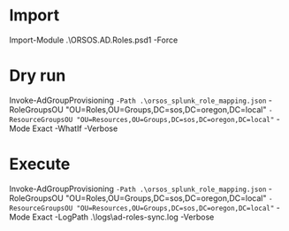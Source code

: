 # Import
Import-Module .\ORSOS.AD.Roles.psd1 -Force

# Dry run
Invoke-AdGroupProvisioning `
  -Path .\orsos_splunk_role_mapping.json `
  -RoleGroupsOU "OU=Roles,OU=Groups,DC=sos,DC=oregon,DC=local" `
  -ResourceGroupsOU "OU=Resources,OU=Groups,DC=sos,DC=oregon,DC=local" `
  -Mode Exact -WhatIf -Verbose

# Execute
Invoke-AdGroupProvisioning `
  -Path .\orsos_splunk_role_mapping.json `
  -RoleGroupsOU "OU=Roles,OU=Groups,DC=sos,DC=oregon,DC=local" `
  -ResourceGroupsOU "OU=Resources,OU=Groups,DC=sos,DC=oregon,DC=local" `
  -Mode Exact -LogPath .\logs\ad-roles-sync.log -Verbose
